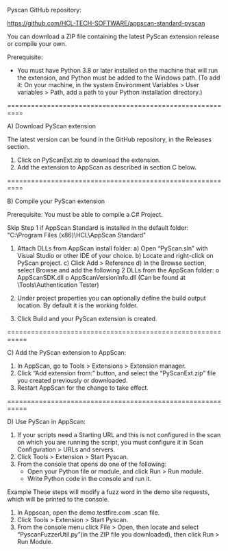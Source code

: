 Pyscan GitHub repository:

https://github.com/HCL-TECH-SOFTWARE/appscan-standard-pyscan

You can download a ZIP file containing the latest PyScan extension release or compile your own.

Prerequisite:
- You must have Python 3.8 or later installed on the machine that will run the extension, and Python must be added to the Windows path. 
  (To add it: On your machine, in the system Environment Variables > User variables > Path, add a path to your Python installation directory.)

==========================================================

A) Download PyScan extension

The latest version can be found in the GitHub repository, in the Releases section.

1) Click on PyScanExt.zip to download the extension.
2) Add the extension to AppScan as described in section C below.

==========================================================

B) Compile your PyScan extension

Prerequisite: You must be able to compile a C# Project.

Skip Step 1 if AppScan Standard is installed in the default folder:
"C:\Program Files (x86)\HCL\AppScan Standard\"

1) Attach DLLs from AppScan install folder:
	a) Open “PyScan.sln” with Visual Studio or other IDE of your choice.
	b) Locate and right-click on PyScan project.
	c) Click Add > Reference
	d) In the Browse section, select Browse and add the following 2 DLLs from the AppScan folder:
		o	AppScanSDK.dll
		o	AppScanVersionInfo.dll (Can be found at \Tools\Authentication Tester)

2) Under project properties you can optionally define the build output location. By default it is the working folder.

3) Click Build and your PyScan extension is created.

===========================================================

C) Add the PyScan extension to AppScan:

1) In AppScan, go to Tools > Extensions > Extension manager.
2) Click “Add extension from:” button, and select the “PyScanExt.zip” file you created previously or downloaded.
3) Restart AppScan for the change to take effect.

===========================================================

D) Use PyScan in AppScan:

1) If your scripts need a Starting URL and this is not configured in the scan on which you are running the script,
   you must configure it in Scan Configuration > URLs and servers.
2) Click Tools > Extension > Start Pyscan.
3) From the console that opens do one of the following:
	- Open your Python file or module, and click Run > Run module.
	- Write Python code in the console and run it.

Example
These steps will modify a fuzz word in the demo site requests, which will be printed to the console.
1) In Appscan, open the demo.testfire.com .scan file.
2) Click Tools > Extension > Start Pyscan.
3) From the console menu click File > Open, then locate and select “PyscanFuzzerUtil.py”(in the ZIP file you downloaded), then click Run > Run Module.
	
